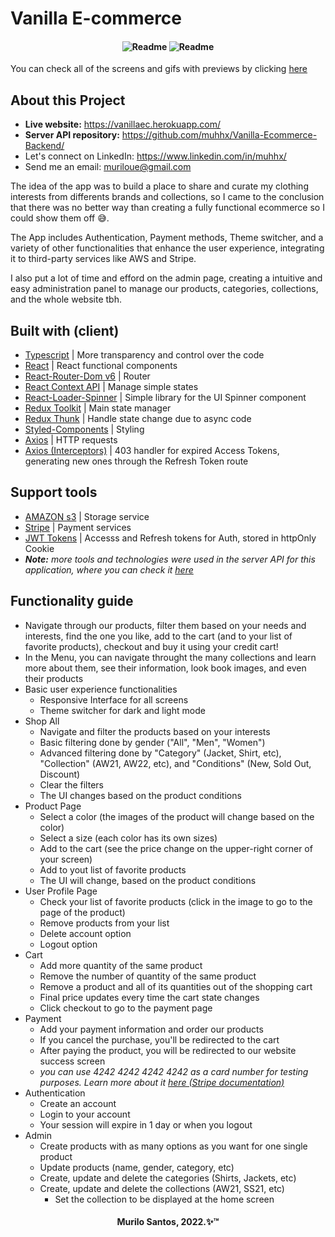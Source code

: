 <h1>Vanilla E-commerce</h1>

<h4 align="center">
  <img alt="Readme" title="Readme" src="./preview/PREVIEW_NAVIGATION.gif" />
  <img alt="Readme" title="Readme" src="./preview/PREVIEW_BUYING.gif" />
</h4>

You can check all of the screens and gifs with previews by clicking [here](https://github.com/muhhx/Vanilla-Ecommerce-Frontend/tree/main/preview)

## About this Project
- **Live website:** <https://vanillaec.herokuapp.com/>
- **Server API repository:** <https://github.com/muhhx/Vanilla-Ecommerce-Backend/> 
&nbsp;
- Let's connect on LinkedIn: <https://www.linkedin.com/in/muhhx/>
- Send me an email: muriloue@gmail.com

The idea of the app was to build a place to share and curate my clothing interests from differents brands and collections, so I came to the conclusion that there was no better way than creating a fully functional ecommerce so I could show them off 😅.

The App includes Authentication, Payment methods, Theme switcher, and a variety of other functionalities that enhance the user experience, integrating it to third-party services like AWS and Stripe.

I also put a lot of time and efford on the admin page, creating a intuitive and easy administration panel to manage our products, categories, collections, and the whole website tbh.

## Built with (client)
- [Typescript](https://www.typescriptlang.org/) | More transparency and control over the code
- [React](https://reactjs.org/docs/getting-started.html) | React functional components
- [React-Router-Dom v6](https://reactrouter.com/docs/en/v6/getting-started/overview) | Router
- [React Context API](https://reactjs.org/docs/context.html) | Manage simple states
- [React-Loader-Spinner](https://www.npmjs.com/package/react-loader-spinner) | Simple library for the UI Spinner component
- [Redux Toolkit](https://redux-toolkit.js.org/) | Main state manager
- [Redux Thunk](https://redux.js.org/usage/writing-logic-thunks) | Handle state change due to async code
- [Styled-Components](https://styled-components.com/) | Styling
- [Axios](https://axios-http.com/docs/intro) | HTTP requests
- [Axios (Interceptors)](https://axios-http.com/docs/interceptors) | 403 handler for expired Access Tokens, generating new ones through the Refresh Token route

## Support tools
- [AMAZON s3](https://aws.amazon.com/s3/) | Storage service
- [Stripe](https://stripe.com/en-br) | Payment services
- [JWT Tokens](https://jwt.io/) | Accesss and Refresh tokens for Auth, stored in httpOnly Cookie
&nbsp;
- ***Note:** more tools and technologies were used in the server API for this application, where you can check it [here](https://github.com/muhhx/Vanilla-Ecommerce-Backend)*

## Functionality guide
- Navigate through our products, filter them based on your needs and interests, find the one you like, add to the cart (and to your list of favorite products), checkout and buy it using your credit cart!
- In the Menu, you can navigate throught the many collections and learn more about them, see their information, look book images, and even their products
- Basic user experience functionalities
  - Responsive Interface for all screens
  - Theme switcher for dark and light mode
- Shop All
  - Navigate and filter the products based on your interests
  - Basic filtering done by gender ("All", "Men", "Women")
  - Advanced filtering done by "Category" (Jacket, Shirt, etc), "Collection" (AW21, AW22, etc), and "Conditions" (New, Sold Out, Discount)
  - Clear the filters
  - The UI changes based on the product conditions
- Product Page
  - Select a color (the images of the product will change based on the color)
  - Select a size (each color has its own sizes)
  - Add to the cart (see the price change on the upper-right corner of your screen)
  - Add to yout list of favorite products
  - The UI will change, based on the product conditions
- User Profile Page
  - Check your list of favorite products (click in the image to go to the page of the product)
  - Remove products from your list
  - Delete account option
  - Logout option
- Cart
  - Add more quantity of the same product
  - Remove the number of quantity of the same product
  - Remove a product and all of its quantities out of the shopping cart
  - Final price updates every time the cart state changes
  - Click checkout to go to the payment page
- Payment
  - Add your payment information and order our products
  - If you cancel the purchase, you'll be redirected to the cart
  - After paying the product, you will be redirected to our website success screen
  - *you can use 4242 4242 4242 4242 as a card number for testing purposes. Learn more about it [here (Stripe documentation)](https://stripe.com/docs/testing)*
- Authentication
  - Create an account
  - Login to your account
  - Your session will expire in 1 day or when you logout
- Admin
  - Create products with as many options as you want for one single product
  - Update products (name, gender, category, etc)
  - Create, update and delete the categories (Shirts, Jackets, etc)
  - Create, update and delete the collections (AW21, SS21, etc)
      - Set the collection to be displayed at the home screen



<h4 align="center">Murilo Santos, 2022.✨™</h4>
